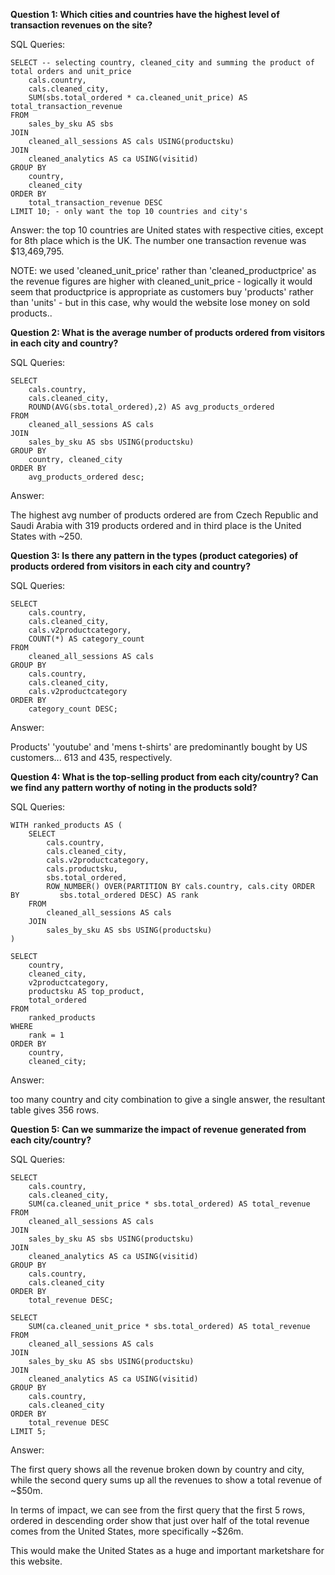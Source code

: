 **Question 1: Which cities and countries have the highest level of transaction revenues on the site?**


SQL Queries:

```
SELECT -- selecting country, cleaned_city and summing the product of total orders and unit_price 
    cals.country, 
    cals.cleaned_city,
    SUM(sbs.total_ordered * ca.cleaned_unit_price) AS total_transaction_revenue
FROM
    sales_by_sku AS sbs
JOIN
    cleaned_all_sessions AS cals USING(productsku)
JOIN
    cleaned_analytics AS ca USING(visitid)
GROUP BY
    country,
    cleaned_city
ORDER BY
    total_transaction_revenue DESC
LIMIT 10; - only want the top 10 countries and city's
```

Answer: the top 10 countries are United states with respective cities, except for 8th place which is the UK. The number one transaction revenue was $13,469,795. 

NOTE: we used 'cleaned_unit_price' rather than 'cleaned_productprice' as the revenue figures are higher with cleaned_unit_price - logically it would seem that productprice is appropriate as customers buy 'products' rather than 'units' - but in this case, why would the website lose money on sold products..


**Question 2: What is the average number of products ordered from visitors in each city and country?**


SQL Queries:
```
SELECT
	cals.country,
	cals.cleaned_city,
	ROUND(AVG(sbs.total_ordered),2) AS avg_products_ordered
FROM
	cleaned_all_sessions AS cals
JOIN
	sales_by_sku AS sbs USING(productsku)
GROUP BY
	country, cleaned_city
ORDER BY
	avg_products_ordered desc;
```

Answer:

The highest avg number of products ordered are from Czech Republic and Saudi Arabia with 319 products ordered and in third place is the United States with ~250.


**Question 3: Is there any pattern in the types (product categories) of products ordered from visitors in each city and country?**


SQL Queries:

```
SELECT
    cals.country,
	cals.cleaned_city,
    cals.v2productcategory,
    COUNT(*) AS category_count
FROM
    cleaned_all_sessions AS cals
GROUP BY
    cals.country,
	cals.cleaned_city,
    cals.v2productcategory
ORDER BY
    category_count DESC;
```


Answer:

Products' 'youtube' and 'mens t-shirts' are predominantly bought by US customers... 613 and 435, respectively.



**Question 4: What is the top-selling product from each city/country? Can we find any pattern worthy of noting in the products sold?**


SQL Queries:

```
WITH ranked_products AS (
    SELECT
        cals.country,
        cals.cleaned_city,
        cals.v2productcategory,
        cals.productsku,
        sbs.total_ordered,
        ROW_NUMBER() OVER(PARTITION BY cals.country, cals.city ORDER BY 		sbs.total_ordered DESC) AS rank
    FROM
        cleaned_all_sessions AS cals
    JOIN
        sales_by_sku AS sbs USING(productsku)
)

SELECT
    country,
    cleaned_city,
    v2productcategory,
    productsku AS top_product,
    total_ordered
FROM
    ranked_products
WHERE
    rank = 1
ORDER BY
    country,
    cleaned_city;
```

Answer:

too many country and city combination to give a single answer, the resultant table gives 356 rows.


**Question 5: Can we summarize the impact of revenue generated from each city/country?**

SQL Queries:

```
SELECT
    cals.country,
    cals.cleaned_city,
    SUM(ca.cleaned_unit_price * sbs.total_ordered) AS total_revenue
FROM
    cleaned_all_sessions AS cals
JOIN
    sales_by_sku AS sbs USING(productsku)
JOIN
    cleaned_analytics AS ca USING(visitid)
GROUP BY
    cals.country, 
    cals.cleaned_city
ORDER BY
    total_revenue DESC;
```
```
SELECT
    SUM(ca.cleaned_unit_price * sbs.total_ordered) AS total_revenue
FROM
    cleaned_all_sessions AS cals
JOIN
    sales_by_sku AS sbs USING(productsku)
JOIN
    cleaned_analytics AS ca USING(visitid)
GROUP BY
    cals.country,
    cals.cleaned_city
ORDER BY
    total_revenue DESC
LIMIT 5;

```

Answer:

The first query shows all the revenue broken down by country and city, while the second query sums up all the revenues to show a total revenue of ~$50m. 

In terms of impact, we can see from the first query that the first 5 rows, ordered in descending order show that just over half of the total revenue comes from the United States, more specifically ~$26m.

This would make the United States as a huge and important marketshare for this website.




